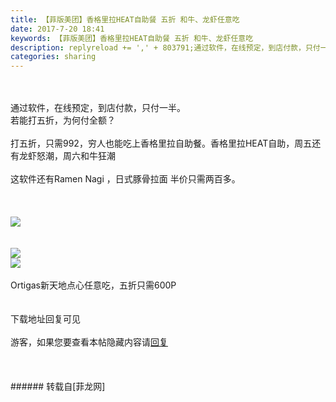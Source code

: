 ```yaml
---
title: 【菲版美团】香格里拉HEAT自助餐 五折 和牛、龙虾任意吃
date: 2017-7-20 18:41
keywords: 【菲版美团】香格里拉HEAT自助餐 五折 和牛、龙虾任意吃
description: replyreload += ',' + 803791;通过软件，在线预定，到店付款，只付一半。若能打五折，为何付全额？打五折，只需992，穷人也能吃上香格里拉自助餐。香格里拉HEAT自助，周五还有龙虾怒潮，周六和牛狂潮这软件还有Ramen Nagi ，日式豚骨拉面 半价只需两百多。Ortigas新天地点心任意吃，五折只需600P下载地址回复可见游客，如果您要查看本帖隐藏内容请回复
categories: sharing
---
```

<td class="t_f" id="postmessage_803791">

<script type="ef244560209d646a54a10141-text/javascript">replyreload += ',' + 803791;</script><br/>
<br/>
通过软件，在线预定，到店付款，只付一半。<br/>
若能打五折，为何付全额？<br/>
<br/>
打五折，只需992，穷人也能吃上香格里拉自助餐。香格里拉HEAT自助，周五还有龙虾怒潮，周六和牛狂潮<br/>
<br/>
这软件还有Ramen Nagi ，日式豚骨拉面 半价只需两百多。<br/>
<br/>
<br/>
<br/>

<img aid="591347" data-cf-modified-ef244560209d646a54a10141-="" file="data/attachment/forum/201707/20/191500vep97zpxgefljbs9.jpg.thumb.jpg" id="aimg_591347" inpost="1" onclick="" onmouseover="" src="http://www.flw.ph/data/attachment/forum/201707/20/191500vep97zpxgefljbs9.jpg" style="cursor:pointer" zoomfile="data/attachment/forum/201707/20/191500vep97zpxgefljbs9.jpg"/>


<br/>
<br/>
<br/>

<img aid="591348" data-cf-modified-ef244560209d646a54a10141-="" file="data/attachment/forum/201707/20/191515xdst44xstt0lki6z.png.thumb.jpg" id="aimg_591348" inpost="1" onclick="" onmouseover="" src="http://www.flw.ph/data/attachment/forum/201707/20/191515xdst44xstt0lki6z.png" style="cursor:pointer" zoomfile="data/attachment/forum/201707/20/191515xdst44xstt0lki6z.png"/>


<br/>

<img aid="591351" data-cf-modified-ef244560209d646a54a10141-="" file="data/attachment/forum/201707/20/191525aak3lozka9kjooko.png.thumb.jpg" id="aimg_591351" inpost="1" onclick="" onmouseover="" src="http://www.flw.ph/data/attachment/forum/201707/20/191525aak3lozka9kjooko.png" style="cursor:pointer" zoomfile="data/attachment/forum/201707/20/191525aak3lozka9kjooko.png"/>


<br/>
<br/>
Ortigas新天地点心任意吃，五折只需600P<br/>
<br/>
<br/>
下载地址回复可见<br/>
<br/>
<div class="locked">游客，如果您要查看本帖隐藏内容请<a data-cf-modified-ef244560209d646a54a10141-="" href="forum.php?mod=post&amp;action=reply&amp;fid=47&amp;tid=237922" onclick="if (!window.__cfRLUnblockHandlers) return false; showWindow('reply', this.href)">回复</a></div><br/>
<br/>
<br/>
</td>
###### 转载自[菲龙网]